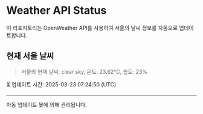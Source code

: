 
# Weather API Status

이 리포지토리는 OpenWeather API를 사용하여 서울의 날씨 정보를 자동으로 업데이트합니다.

## 현재 서울 날씨
> 서울의 현재 날씨: clear sky, 온도: 23.62°C, 습도: 23%

⏳ 업데이트 시간: 2025-03-23 07:24:50 (UTC)

---
자동 업데이트 봇에 의해 관리됩니다.
